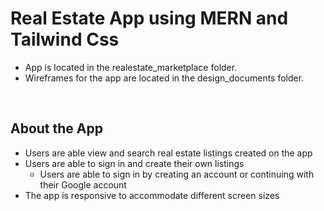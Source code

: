 # Real Estate App using MERN and Tailwind Css

- App is located in the realestate_marketplace folder.
- Wireframes for the app are located in the design_documents folder.

<br>

## About the App
- Users are able view and search real estate listings created on the app
- Users are able to sign in and create their own listings
  - Users are able to sign in by creating an account or continuing with their Google account
- The app is responsive to accommodate different screen sizes
